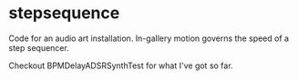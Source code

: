 stepsequence
============

Code for an audio art installation. In-gallery motion governs the speed of a step sequencer.

Checkout BPMDelayADSRSynthTest for what I've got so far.
